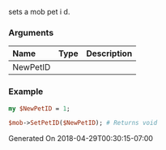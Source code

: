 sets a mob pet i d.
### Arguments
**Name**|**Type**|**Description**
:---|:---|:---
NewPetID||

### Example

```perl
my $NewPetID = 1;

$mob->SetPetID($NewPetID); # Returns void
```


Generated On 2018-04-29T00:30:15-07:00